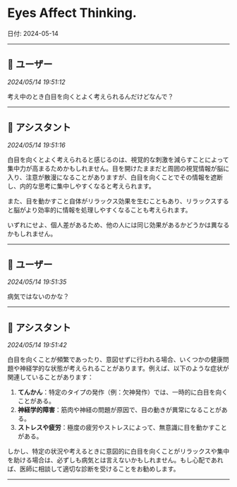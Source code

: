 # Eyes Affect Thinking.

日付: 2024-05-14

---

## 👤 ユーザー
*2024/05/14 19:51:12*

考え中のとき白目を向くとよく考えられるんだけどなんで？

---

## 🤖 アシスタント
*2024/05/14 19:51:16*

白目を向くとよく考えられると感じるのは、視覚的な刺激を減らすことによって集中力が高まるためかもしれません。目を開けたままだと周囲の視覚情報が脳に入り、注意が散漫になることがありますが、白目を向くことでその情報を遮断し、内的な思考に集中しやすくなると考えられます。

また、目を動かすこと自体がリラックス効果を生むこともあり、リラックスすると脳がより効率的に情報を処理しやすくなることも考えられます。

いずれにせよ、個人差があるため、他の人には同じ効果があるかどうかは異なるかもしれません。

---

## 👤 ユーザー
*2024/05/14 19:51:35*

病気ではないのかな？

---

## 🤖 アシスタント
*2024/05/14 19:51:42*

白目を向くことが頻繁であったり、意図せずに行われる場合、いくつかの健康問題や神経学的な状態が考えられることがあります。例えば、以下のような症状が関連していることがあります：

1. **てんかん**：特定のタイプの発作（例：欠神発作）では、一時的に白目を向くことがある。
2. **神経学的障害**：筋肉や神経の問題が原因で、目の動きが異常になることがある。
3. **ストレスや疲労**：極度の疲労やストレスによって、無意識に目を動かすことがある。

しかし、特定の状況や考えるときに意図的に白目を向くことがリラックスや集中を助ける場合は、必ずしも病気とは言えないかもしれません。もし心配であれば、医師に相談して適切な診断を受けることをお勧めします。

---
